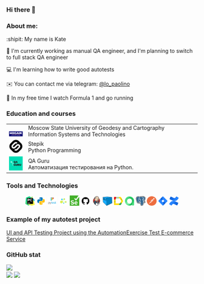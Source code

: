### Hi there 👋

### About me:

:shipit: My name is Kate

:hammer: I'm currently working as manual QA engineer, and I'm planning to switch to full stack QA engineer

:computer: I'm learning how to write good autotests

:envelope: You can contact me via telegram: <a target="_blank" href="https://t.me/lo_paolino">@lo_paolino</a>

:checkered_flag: In my free time I watch Formula 1 and go running


### Education and courses
<table width="100%" border='0'>
    <tr><td width="10%" valign="bottom"><img src="icons/miigaik.png"></td><td valign="middle">Moscow State University of Geodesy and Cartography</br>Information Systems and Technologies</td></tr>
    <tr><td width="10%" valign="bottom"><img src="icons/stepik.png"></td><td valign="middle">Stepik</br>Python Programming</td></tr>
    <tr><td width="10%" valign="bottom"><img src="icons/qa_guru.png"></td><td valign="middle">QA Guru</br>Автоматизация тестирования на Python.</td></tr>
</table>

### Tools and Technologies

<p  align="center">
  <code><img width="5%" title="Pycharm" src="https://github.com/shadowkatja/shadowkatja/blob/master/icons/pycharm.png"></code>
  <code><img width="5%" title="Python" src="https://github.com/shadowkatja/shadowkatja/blob/master/icons/python.png"></code>
  <code><img width="5%" title="Pytest" src="https://github.com/shadowkatja/shadowkatja/blob/master/icons/pytest.png"></code>
  <code><img width="5%" title="Selene" src="https://github.com/shadowkatja/shadowkatja/blob/master/icons/selene.png"></code>
  <code><img width="5%" title="Selenium" src="https://github.com/shadowkatja/shadowkatja/blob/master/icons/selenium.png"></code>
  <code><img width="5%" title="GitHub" src="https://github.com/shadowkatja/shadowkatja/blob/master/icons/github.png"></code>
  <code><img width="5%" title="Jenkins" src="https://github.com/shadowkatja/shadowkatja/blob/master/icons/jenkins.png"></code>
  <code><img width="5%" title="Selenoid" src="https://github.com/shadowkatja/shadowkatja/blob/master/icons/selenoid.png"></code>
  <code><img width="5%" title="Allure Report" src="https://github.com/shadowkatja/shadowkatja/blob/master/icons/allure.png"></code>
  <code><img width="5%" title="Allure TestOps" src="https://github.com/shadowkatja/shadowkatja/blob/master/icons/allure_testops.png"></code>
  <code><img width="5%" title="PostgreSQL" src="https://github.com/shadowkatja/shadowkatja/blob/master/icons/postgre.png"></code>
  <code><img width="5%" title="Postman" src="https://github.com/shadowkatja/shadowkatja/blob/master/icons/postman.png"></code>
  <code><img width="5%" title="Jira" src="https://github.com/shadowkatja/shadowkatja/blob/master/icons/jira.png"></code>
  <code><img width="5%" title="Confluence" src="https://github.com/shadowkatja/shadowkatja/blob/master/icons/confluence.png"></code>
</p>

### Example of my autotest project
<a target="_blank" href="https://github.com/shadowkatja/qa_guru_python_8_final_work">UI and API Testing Project using the AutomationExercise Test E-commerce Service</a>

### GitHub stat

![](http://github-profile-summary-cards.vercel.app/api/cards/profile-details?username=shadowkatja&theme=github)
</br>
![](http://github-profile-summary-cards.vercel.app/api/cards/repos-per-language?username=shadowkatja&theme=github) ![](http://github-profile-summary-cards.vercel.app/api/cards/stats?username=shadowkatja&theme=github)


